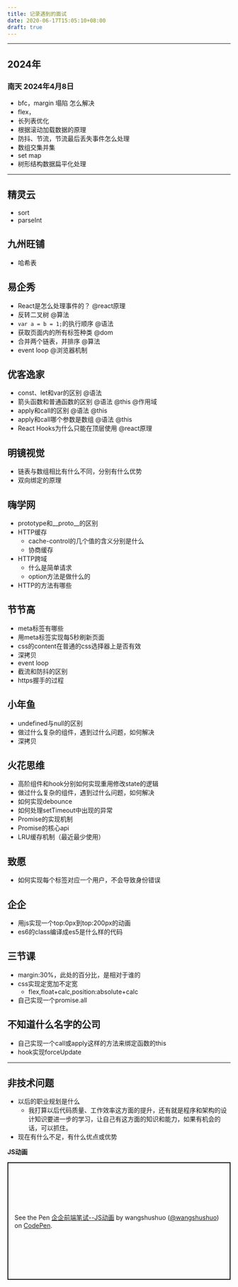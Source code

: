 ```yaml
---
title: 记录遇到的面试
date: 2020-06-17T15:05:10+08:00
draft: true
---
```

----

## 2024年
### 南天 2024年4月8日

- bfc，margin 塌陷 怎么解决
- flex，
- 长列表优化
- 根据滚动加载数据的原理
- 防抖、节流，节流最后丢失事件怎么处理
- 数组交集并集
- set map
- 树形结构数据扁平化处理


----
## 精灵云
- sort
- parseInt

## 九州旺铺
- 哈希表

## 易企秀
- React是怎么处理事件的？ @react原理
- 反转二叉树 @算法
- `var a = b = 1;`的执行顺序 @语法
- 获取页面内的所有标签种类 @dom
- 合并两个链表，并排序 @算法
- event loop @浏览器机制

## 优客逸家
- const、let和var的区别 @语法
- 箭头函数和普通函数的区别 @语法 @this @作用域
- apply和call的区别 @语法 @this
- apply和call哪个参数是数组 @语法 @this
- React Hooks为什么只能在顶层使用 @react原理

## 明镜视觉
- 链表与数组相比有什么不同，分别有什么优势
- 双向绑定的原理

## 嗨学网
- prototype和__proto__的区别
- HTTP缓存
    - cache-control的几个值的含义分别是什么
    - 协商缓存
- HTTP跨域
    - 什么是简单请求
    - option方法是做什么的
- HTTP的方法有哪些

## 节节高
- meta标签有哪些
- 用meta标签实现每5秒刷新页面
- css的content在普通的css选择器上是否有效
- 深拷贝
- event loop
- 截流和防抖的区别
- https握手的过程

## 小年鱼
- undefined与null的区别
- 做过什么复杂的组件，遇到过什么问题，如何解决
- 深拷贝

## 火花思维
- 高阶组件和hook分别如何实现重用修改state的逻辑
- 做过什么复杂的组件，遇到过什么问题，如何解决
- 如何实现debounce
- 如何处理setTimeout中出现的异常
- Promise的实现机制
- Promise的核心api
- LRU缓存机制（最近最少使用）

## 致愿
- 如何实现每个标签对应一个用户，不会导致身份错误

## 企企
- 用js实现一个top:0px到top:200px的动画
- es6的class编译成es5是什么样的代码

## 三节课
- margin:30%，此处的百分比，是相对于谁的
- css实现定宽加不定宽
    - flex,float+calc,position:absolute+calc
- 自己实现一个promise.all

## 不知道什么名字的公司
- 自己实现一个call或apply这样的方法来绑定函数的this
- hook实现forceUpdate

----
## 非技术问题
- 以后的职业规划是什么
    - 我打算以后代码质量、工作效率这方面的提升，还有就是程序和架构的设计知识要进一步的学习，让自己有这方面的知识和能力，如果有机会的话，可以抓住。
- 现在有什么不足，有什么优点或优势

**JS动画**
<p class="codepen" data-height="565" data-theme-id="light" data-default-tab="js,result" data-user="wangshushuo" data-slug-hash="xxZgKaL" style="height: 265px; box-sizing: border-box; display: flex; align-items: center; justify-content: center; border: 2px solid; margin: 1em 0; padding: 1em;" data-pen-title="企企前端笔试--JS动画">
  <span>See the Pen <a href="https://codepen.io/wangshushuo/pen/xxZgKaL">
  企企前端笔试--JS动画</a> by wangshushuo (<a href="https://codepen.io/wangshushuo">@wangshushuo</a>)
  on <a href="https://codepen.io">CodePen</a>.</span>
</p>
<script async src="https://static.codepen.io/assets/embed/ei.js"></script>

